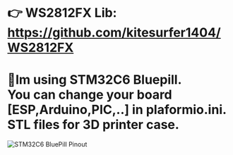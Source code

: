 👉 WS2812FX Lib: https://github.com/kitesurfer1404/WS2812FX  
=======
📝Im using STM32C6 Bluepill.  
You can change your board [ESP,Arduino,PIC,..] in plaformio.ini.  
STL files for 3D printer case. 
=======
![STM32C6 BluePill Pinout](https://mischianti.org/wp-content/uploads/2022/02/Pinout-STM32-STM32F1-STM32F103-STM32F103C6-STM32F103C6T6-low-resolution.jpg)


